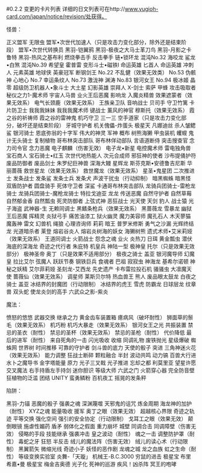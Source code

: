 #0.2.2        变更的卡片列表
详细的日文列表可在http://www.yugioh-card.com/japan/notice/revision/处获得。

怪兽：

正义盟军 无限虫
盟军•次世代加速人（只是攻击力变化部分，除外还是结束阶段）
盟军•次世代转换员
黑羽-铠翼鸦
黑羽-极夜之大马士革刀鸟
黑羽-月影之卡鲁特
黑羽-热风之基布利
燃烧拳击手 反击拳手
链•锁环龙
混沌No.32 海咬龙 鲨龙•白煞
混沌No.39 希望皇 霍普雷
变形斗士•磁铁I
命运英雄 匕首人
命运英雄 冲刺人
元素英雄 地球侠
英豪冠军 断钢剑王
No.22 不乱健（效果无效类）
No.53 伪骸神 心地心
No.7 幸运条纹人
No.73 激泷神 渊涛
No.83 银河女王
No.94 极冰姬 晶零
超级防卫机器人•象斗士
大土星
幻影英雄 崇拜人
X-剑士 索萨
甲蜂
攻击吸取者
秘仪之力1-魔术师
宇宙人马兽
业火王后恶魔
影响龙
入魔炎精兽
效果遮蒙者（效果无效系）
电气长颈鹿（效果无效系）
王族亲卫队
音响战士 贝司手
守卫竹篱
卡片防卫士
我我我妹妹
我我我魔术师
键战士
薰风的神官 穆斯托（效果无效系）
霞之谷的祈祷师
霞之谷的雷神鬼
机巧守卫 三一三
空手道家（只是攻击力变化部分，破坏还是结束阶段）
牙城守护者
机关傀儡-炸蛋头
极星天 凡娜迪丝
杀人皱鳃鲨
银河骑士
恩底弥翁的十字军
伟大的神灵
军神 概布
树熊海獭
甲虫装机 蠼螋
鬼计无头骑士
复制植物
哥布林突击部队
哥布林佯动部队
言语道断侍
突击搜查官
念力司令官
念力恶魔
电子麒麟（伤害无效）
电子龙•新星
电控魔术师
雷电独角兽
宝石商人
宝石骑士•红玉
次世代地热能人
次元合成师
邪狂神的使者
沙布提俑护符
废品防御者
废品剑士
朱罗纪巨神兽
深海大鳗
星辉龙
斯芬克斯•安德鲁吉尼斯
华丽蔷薇
救世星龙（效果无效系）
救世魔龙（效果无效系）
星圣•鬼星团
二次推进士
发条战士
发条鲨
发条士兵
发条犬
声波干扰虫（行动抑制）
暗黑蜘蛛
暗黑怪
双盾防护者
圆盘骑手
死体守卫者
深鲨
卡通哥布林突击部队
龙骑兵团骑士-雷枪龙骑士
龙骑兵团骑士-魔枪龙骑士
特拉戈迪亚
龙龙
传送恶魔
自然守护者
自然草莓
自然郁金香
自然瓢虫
死灵防御者
上弦式神
恶狂战士
光天使 天剑
豹人
战士猿
光子海盗
武神器-生
无赖同调士
黑鳍条枪兵（效果无效系）
黑蔷薇龙
雪暴龙
幽狱王后恶魔
挥精灵
炎狱弓手
痛苦油漆工
狱火幽灵
魔力美容师
魔孔石人
木天蓼猫
魔轰神 雷文
幻兽机 绳狼
心理咨询师 莉莉
暗王 普罗米修斯
勇气之沙漏
光辉终结龙
光道暗杀者 莱登
熔岩谷炎人
熔岩炎树海的妖女
海獭树熊
遗式术师•艾米莉娅（效果无效系）
王道同调士
火箭战士
怨念之魂 业火
炎热刀 日珥
黄金瓢虫
潜伏海底的深海龙
奇迹之代行者 朱庇特
机皇兵 神陆一型
极神皇 托尔（只是效果无效部分）
极神圣帝 奥丁（只是效果不适用部分）
极夜之骑士 盖亚
银河魔导师
幻魔皇 拉比艾尔
弦魔人 跃跃节奏
钢铁巨兵
食魂者 巴祖
寂寂虫
神海龙 基希尔诺顿
神秘之妖精 艾尔菲莉娅
圣刻龙-艾西龙
先史遗产 卡布雷拉投石机
骚骚虫
大凛魔天使 蔷薇仙（效果无效系）
调星师 莱斯贝尔特
热血兽王 熊人
废品眼太鼓龙
白夜之骑士 盖亚
冰结界的封魔团（行动限制）
冰结界的虎王 雪虎
防霸龙 日球层龙
纹章兽 双头蛇
使龙炎剑的高手
六武众之影-紫炎


魔法：

愤怒的悠悠
武器交换
继承之力
黄金齿车装置箱
癔病风（破坏耐性）
狮面草的鬃毛（效果无效系）
机巧粉
机巧大暴走（效果无效系）
银河女王之光
共振装置
禁忌的圣衣（耐性）
禁忌的圣杯（效果无效系）
禁忌的圣枪（耐性）
代价降低
最后的进军（耐性）
来自死角的一击
闪光吸收
收缩
同调礼物
废铁抛光
星级爆破
蜘蛛网
世界树
时间推移
可靠的守护者
剑斗兽的底力
天使的骰子
突进
三角神迷火花（效果无效系）
能力调整
狂战士断碎
颗粒融合
半封
波动共鸣
动力镐
百兽大行进
水卜之魔导书
金字塔能量
原力
光子三叉戟
光子推进
忘却之都 利莫里亚
望星许愿
交叉魔法
右手持盾左手持剑
迷你胆识
等级大师
六武之门
火箭穿心器
完全防音壁
狂植物的泛滥
团结 UNITY
蛮勇鳞粉
百机夜工
摇晃的发条秤

陷阱：

黑羽-力锚
恶魔的骰子
强袭之魂
深渊蔑噬
天邪鬼的诅咒
炼金周期
海龙神的加护（耐性）
XYZ之魂
能量吸收
援军
奥丁之眼（效果无效）
超越核心界限
奇迹之轨迹
平等交换
强化空间
强引的安全协定（行动限制）
戈耳工之眼（效果无效）
颠倒眼镜
施虐性媚药
盾矛
弱体化之假面
重力崩坏
城壁
同调合击
同调障壁（伤害无效）
侵略的手段
技能继承
强袭冲击
皇之波动（耐性）
魂之一击
调整防护罩（耐性）
毒蛇之牙
狂怒
半反击
绒儿的魔法阵（伤害无效）
绒儿的读心术（行动限制）
黑翼箭矢
微缩光线
奇迹小子
妖怪的恶作剧
龙魂之城
龙之血族
虹之生命（耐性）
等级变换实验室
炎舞-「天璇」
机械王-B.C.3000
穷鼠的进击
极星宝 布里希嘉•曼
极星宝 梅金吉奥德
光子化
死神的巡游
疾风！凶杀阵
冥王的咆哮
